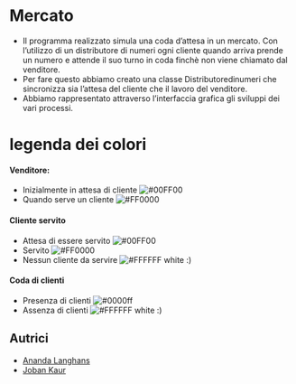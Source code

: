 
# Mercato

- Il programma realizzato simula una coda d’attesa in un mercato. Con l’utilizzo di un distributore di numeri ogni cliente quando arriva prende un numero e attende il suo turno in coda finchè non viene chiamato dal venditore.
- Per fare questo abbiamo creato una classe Distributoredinumeri che sincronizza sia l’attesa del cliente che il lavoro del venditore. 
- Abbiamo rappresentato attraverso l’interfaccia grafica gli sviluppi dei vari processi. 


# legenda dei colori

#### Venditore:
- Inizialmente in attesa di cliente ![#00FF00](https://via.placeholder.com/10/00ff00?text=+)
- Quando serve un cliente ![#FF0000](https://via.placeholder.com/10/ff0000?text=+)
#### Cliente servito
-	Attesa di essere servito ![#00FF00](https://via.placeholder.com/10/00ff00?text=+)
-	Servito ![#FF0000](https://via.placeholder.com/10/ff0000?text=+)
-	Nessun cliente da servire ![#FFFFFF](https://via.placeholder.com/10/ffffff?text=+) white :)
#### Coda di clienti
-	Presenza di clienti ![#0000ff](https://via.placeholder.com/10/0000ff?text=+)
-	Assenza di clienti ![#FFFFFF](https://via.placeholder.com/10/ffffff?text=+) white :)


## Autrici

- [Ananda Langhans](https://github.com/AnandaLanghans)
- [Joban Kaur](https://github.com/JobanKaur)

